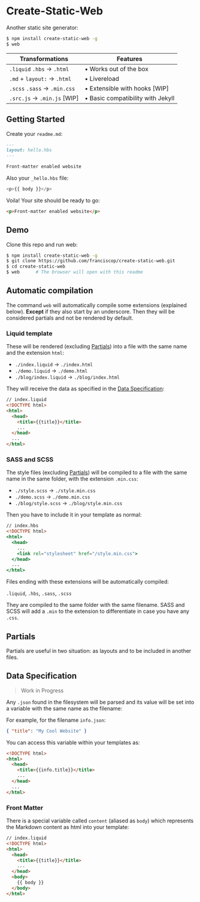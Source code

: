 # Create-Static-Web

Another static site generator:

```bash
$ npm install create-static-web -g
$ web
```

|Transformations                     |Features                             |
|------------------------------------|-------------------------------------|
|`.liquid` `.hbs` → `.html`          |• Works out of the box               |
|`.md` + `layout:` → `.html`         |• Livereload                         |
|`.scss` `.sass` → `.min.css`        |• Extensible with hooks [WIP]        |
|`.src.js` → `.min.js` [WIP]         |• Basic compatibility with Jekyll    |


## Getting Started

Create your `readme.md`:

```md
---
layout: hello.hbs
---

Front-matter enabled website
```

Also your `_hello.hbs` file:

```js
<p>{{ body }}</p>
```

Voila! Your site should be ready to go:

```html
<p>Front-matter enabled website</p>
```


## Demo

Clone this repo and run web:

```bash
$ npm install create-static-web -g
$ git clone https://github.com/franciscop/create-static-web.git
$ cd create-static-web
$ web      # The browser will open with this readme
```


## Automatic compilation

The command `web` will automatically compile some extensions (explained below). **Except** if they also start by an underscore. Then they will be considered partials and not be rendered by default.


### Liquid template

These will be rendered (excluding [Partials](#partials)) into a file with the same name and the extension `html`:

- `./index.liquid` → `./index.html`
- `./demo.liquid` → `./demo.html`
- `./blog/index.liquid` → `./blog/index.html`

They will receive the data as specified in the [Data Specification](#data-specification):

```html
// index.liquid
<!DOCTYPE html>
<html>
  <head>
    <title>{{title}}</title>
    ...
  </head>
  ...
</html>
```



### SASS and SCSS

The style files (excluding [Partials](#partials)) will be compiled to a file with the same name in the same folder, with the extension `.min.css`:

- `./style.scss` → `./style.min.css`
- `./demo.scss` → `./demo.min.css`
- `./blog/style.scss` → `./blog/style.min.css`

Then you have to include it in your template as normal:

```hbs
// index.hbs
<!DOCTYPE html>
<html>
  <head>
    ...
    <link rel="stylesheet" href="/style.min.css">
  </head>
  ...
</html>
```



Files ending with these extensions will be automatically compiled:

`.liquid`, `.hbs`, `.sass`, `.scss`

They are compiled to the same folder with the same filename. SASS and SCSS will add a `.min` to the extension to differentiate in case you have any `.css`.




## Partials

Partials are useful in two situation: as layouts and to be included in another files.


## Data Specification

> Work in Progress

Any `.json` found in the filesystem will be parsed and its value will be set into a variable with the same name as the filename:

For example, for the filename `info.json`:

```json
{ "title": "My Cool Website" }
```

You can access this variable within your templates as:

```html
<!DOCTYPE html>
<html>
  <head>
    <title>{{info.title}}</title>
    ...
  </head>
  ...
</html>
```

### Front Matter

There is a special variable called `content` (aliased as `body`) which represents the Markdown content as html into your template:

```html
// index.liquid
<!DOCTYPE html>
<html>
  <head>
    <title>{{title}}</title>
    ...
  </head>
  <body>
    {{ body }}
  </body>
</html>
```
